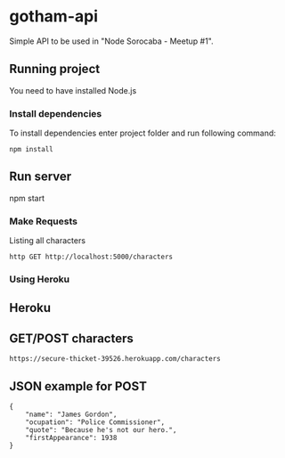 # gotham-api
Simple API to be used in "Node Sorocaba - Meetup #1".

## Running project
You need to have installed Node.js

### Install dependencies
To install dependencies enter project folder and run following command:
```
npm install
```

## Run server
npm start

### Make Requests
Listing all characters
```
http GET http://localhost:5000/characters
```

### Using Heroku

## Heroku

## GET/POST characters
```
https://secure-thicket-39526.herokuapp.com/characters
```

## JSON example for POST
```
{
    "name": "James Gordon",
    "ocupation": "Police Commissioner",
    "quote": "Because he's not our hero.",
    "firstAppearance": 1938
}
```


